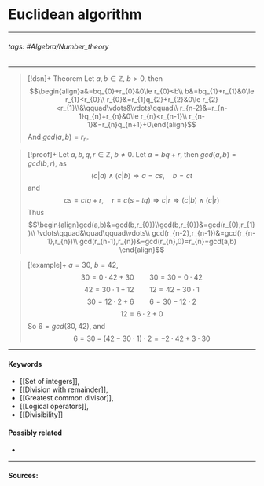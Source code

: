 # Euclidean algorithm
***
###### tags: #Algebra/Number_theory 
***
>[!dsn]+ Theorem
>Let $a,b\in\mathbb{Z}$, $b>0$, then
>$$\begin{align}a&=bq_{0}+r_{0}&0\le r_{0}<b\\ b&=bq_{1}+r_{1}&0\le r_{1}<r_{0}\\ r_{0}&=r_{1}q_{2}+r_{2}&0\le r_{2}<r_{1}\\&\qquad\vdots&\vdots\qquad\\ r_{n-2}&=r_{n-1}q_{n}+r_{n}&0\le r_{n}<r_{n-1}\\ r_{n-1}&=r_{n}q_{n+1}+0\end{align}$$
>And $gcd(a,b)=r_{n}$.

>[!proof]+
>Let $a,b,q,r\in\mathbb{Z}$, $b\ne0$. Let $a=bq+r$, then $gcd(a,b)=gcd(b,r)$, as
>$$(c|a)\land(c|b)\Rightarrow a=cs,\quad b=ct$$
>and
>$$cs=ctq+r,\quad r=c(s-tq)\Rightarrow c|r\Rightarrow (c|b)\land(c|r)$$
>Thus
>$$\begin{align}gcd(a,b)&=gcd(b,r_{0})\\gcd(b,r_{0})&=gcd(r_{0},r_{1})\\ \vdots\qquad&\quad\qquad\vdots\\ gcd(r_{n-2},r_{n-1})&=gcd(r_{n-1},r_{n})\\ gcd(r_{n-1},r_{n})&=gcd(r_{n},0)=r_{n}=gcd(a,b) \end{align}$$

>[!example]+ 
>$a=30$, $b=42$,
>$$30=0\cdot 42+30\qquad 30=30-0\cdot 42$$
>$$42=30\cdot 1+12\qquad12=42-30\cdot 1$$
>$$30=12\cdot 2+6\qquad 6=30-12\cdot 2$$
>$$12=6\cdot 2+0$$
>So $6=gcd(30,42)$, and 
>$$6=30-(42-30\cdot 1)\cdot2=-2\cdot 42+3\cdot 30$$
***
#### Keywords
- [[Set of integers]],
- [[Division with remainder]],
- [[Greatest common divisor]],
- [[Logical operators]],
- [[Divisibility]]
#### Possibly related
- 
***
#### Sources: